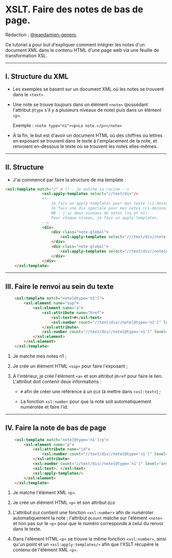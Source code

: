 # XSLT. Faire des notes de bas de page.

Rédaction : [@jeandamien-genero](https://github.com/jeandamien-genero).

Ce tutoriel a pour but d'expliquer comment intégrer les notes d'un document XML dans le contenu HTML d'une page web via une feuille de transformation XSL.

---

## I. Structure du XML

* Les exemples se basent sur un document XML où les notes se trouvent dans le ```<text>```.

* Une note se trouve toujours dans un élément ```<note>``` (possédant l'attribut ```@type``` s'il y a plusieurs niveaux de note) puis dans un élément ```<p>```. 

	Exemple : ```<note type="n1"><p>La note.</p></note>```

* À la fin, le but est d'avoir un document HTML où des chiffres ou lettres en exposant se trouvent dans le texte à l'emplacement de la note, et renvoient en-dessous le texte où se trouvent les notes elles-mêmes.

---

## II. Structure

* J'ai commencé par faire la structure de ma template : 

```HTML
<xsl:template match="/" > <!-- Je matche la racine -->
                <xsl:apply-templates select="//text/div"/> 
                <!--
                	Je fais un apply-templates pour mon texte (ci-dessus).
                	Je fais une div spéciale pour mes notes (ci-dessous).
                	NB : j'ai deux niveaux de notes (na et n1).
                	Pour chaque niveau, je fais un apply-templates.
                -->
                <div>
                    <div class="note-global">
                        <xsl:apply-templates select="///text/div//note[@type='na']/p"/>
                    </div>
                    <div class="note-global">
                        <xsl:apply-templates select="//text/div//note[@type='n1']/p"/>
                    </div>
                </div>
    </xsl:template>
```

---

## III. Faire le renvoi au sein du texte

```HTML
	<xsl:template match="note[@type='n1']">
        <xsl:element name="sup">
            <xsl:element name="a">
                <xsl:attribute name="href">
                    <xsl:text>#</xsl:text>
                    <xsl:number count="//text/div//note[@type='n1']" level="any" format="1"/>
                </xsl:attribute>
                <xsl:number count="//text/div//note[@type='n1']" level="any" format="1"/>
            </xsl:element>
        </xsl:element>
    </xsl:template>
```

1. Je matche mes notes n1 ;

2. Je crée un élément HTML ```<sup>``` pour faire l'exposant ;

3. À l'intérieur, je crée l'élément ```<a>``` et son attribut ```@href``` pour faire le lien. L'attribut doit contenir deux informations :

	* ```#``` afin de créer une référence à un ```@id``` (à mettre dans ```<xsl:text>```) ;

	* La fonction ```xsl:number``` pour que la note soit automatiquement numérotée et faire l'id.

---

## IV. Faire la note de bas de page

```HTML
    <xsl:template match="note[@type='n1']/p">
        <xsl:element name="p">
            <xsl:attribute name="id">
                <xsl:number count="//text/div//note[@type='n1']" level="any" format="1"/>
            </xsl:attribute>
            <xsl:number count="//text/div//note[@type='n1']" level="any" format="1"/>
            <xsl:text>. </xsl:text>
            <xsl:apply-templates/>
        </xsl:element>
    </xsl:template>
```

1. Je matche l'élément XML ```<p>```.

2. Je crée un élément HTML ```<p>``` et son attribut ```@id```.

3. L'attribut ```@id``` contient une fonction ```<xsl:number>``` afin de numéroter automatiquement la note ; l'attribut ```@count``` matche sur l'élément ```<note>``` et non pas sur le ```<p>``` pour que le numéro corresponde à celui du renvoi dans le texte.

4. Dans l'élément HTML ```<p>``` se trouve la même fonction ```<xsl:number>```, ainsi qu'un point et un ```<xsl:apply-templates/>``` afin que l'XSLT récupère le contenu de l'élément XML ```<p>```.
